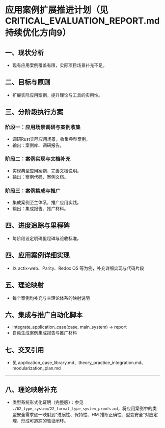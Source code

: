 ﻿# 应用案例扩展推进计划（见CRITICAL_EVALUATION_REPORT.md 持续优化方向9）

## 一、现状分析

- 现有应用案例覆盖有限，实际项目场景补充不足。

## 二、目标与原则

- 扩展实际应用案例，提升理论与工具的实用性。

## 三、分阶段执行方案

### 阶段一：应用场景调研与案例收集

- 调研Rust实际应用场景，收集典型案例。
- 输出：案例库、调研报告。

### 阶段二：案例实现与文档补充

- 实现典型应用案例，完善文档说明。
- 输出：案例代码、案例文档。

### 阶段三：案例集成与推广

- 集成案例至主体系，推广应用实践。
- 输出：集成报告、推广材料。

## 四、进度追踪与里程碑

- 每阶段设定明确里程碑与验收标准。

## 四、应用案例详细实现

- 以 actix-web、Parity、Redox OS 等为例，补充详细实现与代码片段

## 五、理论映射

- 每个案例均补充与主理论体系的映射说明

## 六、集成与推广自动化脚本

- integrate_application_case(case, main_system) -> report
- 自动生成案例集成报告与推广材料

## 七、交叉引用

- 见 application_case_library.md、theory_practice_integration.md、modularization_plan.md

---

## 八、理论映射补充

- 类型系统形式化证明（完整版）：参见 `./02_type_system/22_formal_type_system_proofs.md`，将应用案例中的类型安全需求逐一映射到“进展性、保持性、HM 推断正确性、型变安全”对应定理，形成可追踪的验证闭环。

